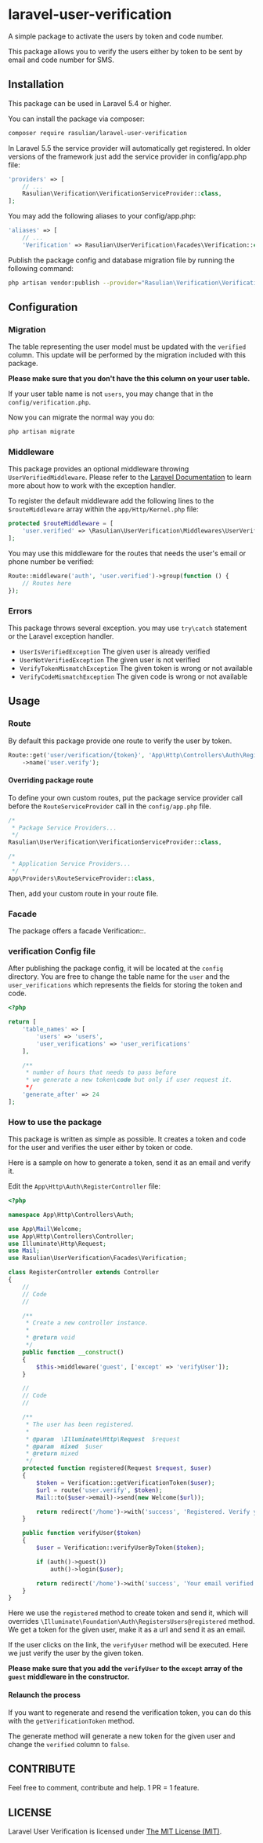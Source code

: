 # laravel-user-verification
A simple package to activate the users by token and code number.

This package allows you to verify the users either by token to be sent by email and code number for SMS.

## Installation
This package can be used in Laravel 5.4 or higher.

You can install the package via composer:
```bash
composer require rasulian/laravel-user-verification
```

In Laravel 5.5 the service provider will automatically get registered. In older versions of the framework just add the service provider in config/app.php file:
```php
'providers' => [
    // ...
    Rasulian\Verification\VerificationServiceProvider::class,
];
```

You may add the following aliases to your config/app.php:
```php
'aliases' => [
    // ...
    'Verification' => Rasulian\UserVerification\Facades\Verification::class,
```

Publish the package config and database migration file by running the following command:
```bash
php artisan vendor:publish --provider="Rasulian\Verification\VerificationServiceProvider::class"
```

## Configuration

### Migration
The table representing the user model must be updated with the `verified` column. This update will be performed by the migration included with this package.

**Please make sure that you don't have the this column on your user table.**

If your user table name is not `users`, you may change that in the `config/verification.php`.

Now you can migrate the normal way you do:
```bash
php artisan migrate
```

### Middleware
This package provides an optional middleware throwing `UserVerifiedMiddleware`.
Please refer to the [Laravel Documentation](https://laravel.com/docs/master/errors#the-exception-handler) to learn more
about how to work with the exception handler.

To register the default middleware add the following lines to the `$routeMiddleware` array within the `app/Http/Kernel.php` file:
```php
protected $routeMiddleware = [
    'user.verified' => \Rasulian\UserVerification\Middlewares\UserVerifiedMiddleware::class,
];
```

You may use this middleware for the routes that needs the user's email or phone number be verified:
```php
Route::middleware('auth', 'user.verified')->group(function () {
    // Routes here
});
```

### Errors
This package throws several exception. you may use `try\catch` statement or the Laravel exception handler.

* `UserIsVerifiedException` The given user is already verified
* `UserNotVerifiedException` The given user is not verified
* `VerifyTokenMismatchException` The given token is wrong or not available
* `VerifyCodeMismatchException` The given code is wrong or not available

## Usage

### Route
By default this package provide one route to verify the user by token.
```php
Route::get('user/verification/{token}', 'App\Http\Controllers\Auth\RegisterController@verifyUser')
    ->name('user.verify');
```

#### Overriding package route
To define your own custom routes, put the package service provider call before the `RouteServiceProvider` call in the `config/app.php` file.
```php
/*
 * Package Service Providers...
 */
Rasulian\UserVerification\VerificationServiceProvider::class,

/*
 * Application Service Providers...
 */
App\Providers\RouteServiceProvider::class,
```
Then, add your custom route in your route file.

### Facade
The package offers a facade Verification::.

### verification Config file
After publishing the package config, it will be located at the `config` directory. You are free to change the table name
for the `user` and the `user_verifications` which represents the fields for storing the token and code.

```php
<?php

return [
    'table_names' => [
        'users' => 'users',
        'user_verifications' => 'user_verifications'
    ],

    /**
     * number of hours that needs to pass before
     * we generate a new token\code but only if user request it.
     */
    'generate_after' => 24
];
```

### How to use the package
This package is written as simple as possible.
It creates a token and code for the user and verifies the user either by token or code.

Here is a sample on how to generate a token, send it as an email and verify it.

Edit the `App\Http\Auth\RegisterController` file:

```php
<?php

namespace App\Http\Controllers\Auth;

use App\Mail\Welcome;
use App\Http\Controllers\Controller;
use Illuminate\Http\Request;
use Mail;
use Rasulian\UserVerification\Facades\Verification;

class RegisterController extends Controller
{
    //
    // Code
    //

    /**
     * Create a new controller instance.
     *
     * @return void
     */
    public function __construct()
    {
        $this->middleware('guest', ['except' => 'verifyUser']);
    }

    //
    // Code
    //

    /**
     * The user has been registered.
     *
     * @param  \Illuminate\Http\Request  $request
     * @param  mixed  $user
     * @return mixed
     */
    protected function registered(Request $request, $user)
    {
        $token = Verification::getVerificationToken($user);
        $url = route('user.verify', $token);
        Mail::to($user->email)->send(new Welcome($url));

        return redirect('/home')->with('success', 'Registered. Verify your email!');
    }

    public function verifyUser($token)
    {
        $user = Verification::verifyUserByToken($token);

        if (auth()->guest())
            auth()->login($user);

        return redirect('/home')->with('success', 'Your email verified successfully!');
    }
}
```

Here we use the `registered` method to create token and send it,
which will overrides `\Illuminate\Foundation\Auth\RegistersUsers@registered` method.
We get a token for the given user, make it as a url and send it as an email.

If the user clicks on the link, the `verifyUser` method will be executed.
Here we just verify the user by the given token.

**Please make sure that you add the `verifyUser` to the `except` array of the `guest` middleware in the constructor.**

#### Relaunch the process
If you want to regenerate and resend the verification token, you can do this with the `getVerificationToken` method.

The generate method will generate a new token for the given user and change the `verified` column to `false`.

## CONTRIBUTE
Feel free to comment, contribute and help. 1 PR = 1 feature.

## LICENSE
Laravel User Verification is licensed under [The MIT License (MIT)](https://github.com/mehranrasulian/laravel-user-verification/blob/master/LICENSE).